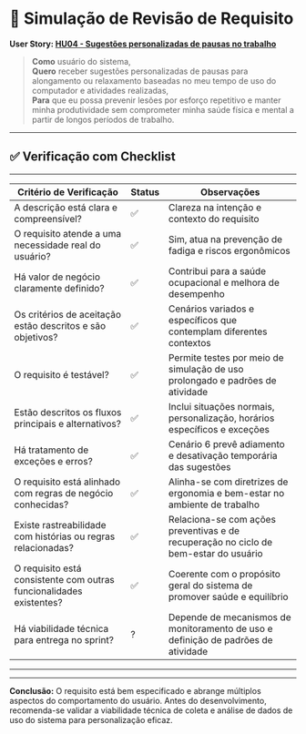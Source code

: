 # 🧪 Simulação de Revisão de Requisito

**User Story: [HU04 - Sugestões personalizadas de pausas no trabalho](https://github.com/gilmarUFG/rs_es_20251_g2/blob/main/trabalho_final/historias_usuarios/HU04%20-%20Sugest%C3%B5es%20personalizadas%20de%20pausas.md)**

> **Como** usuário do sistema,  
> **Quero** receber sugestões personalizadas de pausas para alongamento ou relaxamento baseadas no meu tempo de uso do computador e atividades realizadas,  
> **Para** que eu possa prevenir lesões por esforço repetitivo e manter minha produtividade sem comprometer minha saúde física e mental a partir de longos períodos de trabalho.

---

## ✅ Verificação com Checklist
---------------------------------------------------------------------------------------------------------------------------------
| Critério de Verificação                                              | Status | Observações                                                                 |
|----------------------------------------------------------------------|--------|------------------------------------------------------------------------------|
| A descrição está clara e compreensível?                              | ✅     | Clareza na intenção e contexto do requisito                                 |
| O requisito atende a uma necessidade real do usuário?                | ✅     | Sim, atua na prevenção de fadiga e riscos ergonômicos                       |
| Há valor de negócio claramente definido?                             | ✅     | Contribui para a saúde ocupacional e melhora de desempenho                  |
| Os critérios de aceitação estão descritos e são objetivos?           | ✅     | Cenários variados e específicos que contemplam diferentes contextos         |
| O requisito é testável?                                              | ✅     | Permite testes por meio de simulação de uso prolongado e padrões de atividade |
| Estão descritos os fluxos principais e alternativos?                 | ✅     | Inclui situações normais, personalização, horários específicos e exceções   |
| Há tratamento de exceções e erros?                                   | ✅     | Cenário 6 prevê adiamento e desativação temporária das sugestões            |
| O requisito está alinhado com regras de negócio conhecidas?          | ✅     | Alinha-se com diretrizes de ergonomia e bem-estar no ambiente de trabalho   |
| Existe rastreabilidade com histórias ou regras relacionadas?         | ✅     | Relaciona-se com ações preventivas e de recuperação no ciclo de bem-estar do usuário |
| O requisito está consistente com outras funcionalidades existentes?  | ✅     | Coerente com o propósito geral do sistema de promover saúde e equilíbrio     |
| Há viabilidade técnica para entrega no sprint?                       | ?      | Depende de mecanismos de monitoramento de uso e definição de padrões de atividade |
----------------------------------------------------------------------------------------------------------------------------------

---

**Conclusão:** O requisito está bem especificado e abrange múltiplos aspectos do comportamento do usuário. Antes do desenvolvimento, recomenda-se validar a viabilidade técnica de coleta e análise de dados de uso do sistema para personalização eficaz.
